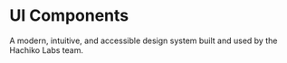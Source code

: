 # UI Components

A modern, intuitive, and accessible design system built and used by the Hachiko Labs team.